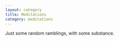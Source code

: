 ```yaml
---
layout: category
title: Meditations
category: meditations
---
```


Just some random ramblings, with some substance.
